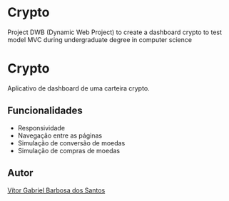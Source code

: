 # Crypto
Project DWB (Dynamic Web Project) to create a dashboard crypto to test model MVC during undergraduate degree in computer science

# Crypto
Aplicativo de dashboard de uma carteira crypto.

## Funcionalidades
- Responsividade
- Navegação entre as páginas
- Simulação de conversão de moedas
- Simulação de compras de moedas

## Autor
[Vítor Gabriel Barbosa dos Santos](https://github.com/TTVitor)
